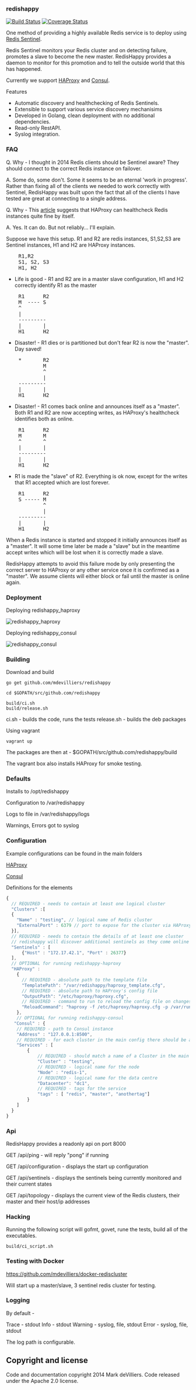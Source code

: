 ### redishappy

[![Build Status](https://travis-ci.org/mdevilliers/redishappy.svg?branch=master)](https://travis-ci.org/mdevilliers/redishappy)
[![Coverage Status](https://coveralls.io/repos/mdevilliers/redishappy/badge.png)](https://coveralls.io/r/mdevilliers/redishappy)

One method of providing a highly available Redis service is to deploy using [Redis Sentinel](http://redis.io/topics/sentinel).

Redis Sentinel monitors your Redis cluster and on detecting failure, promotes a slave to become the new master. RedisHappy provides a daemon to monitor for this promotion and to tell the outside world that this has happened.

Currently we support [HAProxy](http://www.haproxy.org/) and [Consul](https://www.consul.io/).

Features

* Automatic discovery and healthchecking of Redis Sentinels.
* Extensible to support various service discovery mechanisims
* Developed in Golang, clean deployment with no additional dependencies.
* Read-only RestAPI.
* Syslog integration.


### FAQ

Q. Why - I thought in 2014 Redis clients should be Sentinel aware? They should connect to the correct Redis instance on failover.

A. Some do, some don't. Some it seems to be an eternal 'work in progress'. Rather than fixing all of the clients we needed to work correctly with Sentinel, RedisHappy was built upon the fact that all of the clients I have tested are great at connecting to a single address. 

Q. Why - This [article](http://blog.haproxy.com/2014/01/02/haproxy-advanced-redis-health-check/) suggests that HAProxy can healthcheck Redis instances quite fine by itself. 

A. Yes. It can do. But not reliably... I'll explain. 

Suppose we have this setup. R1 and R2 are redis instances, S1,S2,S3 are Sentinel instances, H1 and H2 are HAProxy instances. 

<pre>
	R1,R2
	S1, S2, S3
	H1, H2
</pre>

- Life is good - R1 and R2 are in a master slave configuration, H1 and H2 correctly identify R1 as the master

<pre>
	R1      R2
	M  ---- S
    ^
    |
    ---------
    |       |
	H1      H2
</pre>

- Disaster! - R1 dies or is partitioned but don't fear R2 is now the "master". Day saved! 

<pre>
	*       R2
			M
    		^
            |
    ---------
    |       |
	H1      H2
</pre>

- Disaster! - R1 comes back online and announces itself as a "master". Both R1 and R2 are now accepting writes, as HAProxy's healthcheck identifies both as online.

<pre>
	R1		R2
	M       M
    ^		^
    |       |
    ---------
    |       |       
	H1      H2
</pre>

- R1 is made the "slave" of R2. Everything is ok now, except for the writes that R1 accepted which are lost forever.

<pre>
	R1      R2
	S ----- M
    		^
            |
    ---------
    |       |
	H1      H2
</pre>

When a Redis instance is started and stopped it initially announces itself as a "master". It will some time later be made a "slave" but in the meantime accept writes which will be lost when it is correctly made a slave.

RedisHappy attempts to avoid this failure mode by only presenting the correct server to HAProxy or any other service once it is confirmed as a "master". We assume clients will either block or fail until the master is online again.

### Deployment

Deploying redishappy_haproxy

![redishappy_haproxy]( docs/redishappy-haproxy.png)

Deploying redishappy_consul

![redishappy_consul]( docs/redishappy-consul.png)

### Building

Download and build

```
go get github.com/mdevilliers/redishappy

cd $GOPATH/src/github.com/redishappy

build/ci.sh
build/release.sh
```

ci.sh - builds the code, runs the tests
release.sh - builds the deb packages

Using vagrant

```
vagrant up
```

The packages are then at - $GOPATH/src/github.com/redishappy/build

The vagrant box also installs HAProxy for smoke testing.


### Defaults

Installs to /opt/redishappy

Configuration to /var/redishappy

Logs to file in /var/redishappy/logs

Warnings, Errors got to syslog

### Configuration

Example configurations can be found in the main folders

[HAProxy](main/redis-haproxy)

[Consul](main/redis-consul)

Definitions for the elements

```Javascript
{
  // REQUIRED - needs to contain at least one logical cluster
  "Clusters" :[
  {
    "Name" : "testing", // logical name of Redis cluster
    "ExternalPort" : 6379 // port to expose for the cluster via HAProxy
  }],
  // REQUIRED - needs to contain the details of at least one cluster
  // redishappy will discover additional sentinels as they come online
  "Sentinels" : [ 
      {"Host" : "172.17.42.1", "Port" : 26377}
  ],
  // OPTIONAL for running redishappy-haproxy
  "HAProxy" :
    {
      // REQUIRED - absolute path to the template file
      "TemplatePath": "/var/redishappy/haproxy_template.cfg",
      // REQUIRED - absolute path to HAProxy's config file
      "OutputPath": "/etc/haproxy/haproxy.cfg",
      // REQUIRED - command to run to reload the config file on changes
      "ReloadCommand": "haproxy -f /etc/haproxy/haproxy.cfg -p /var/run/haproxy.pid -sf $(cat /var/run/haproxy.pid)"
    },
    // OPTIONAL for running redishappy-consul
   "Consul" : {
   	// REQUIRED - path to Consul instance
    "Address" : "127.0.0.1:8500",
    // REQUIRED - for each cluster in the main config there should be a defined service
  	"Services" : [
		{ 
			// REQUIRED - should match a name of a Cluster in the main config
			"Cluster" : "testing", 
			// REQUIRED - logical name for the node
        	"Node" : "redis-1",
        	// REQUIRED - logical name for the data centre
        	"Datacenter": "dc1",
        	// REQUIRED - tags for the service
        	"tags" : [ "redis", "master", "anothertag"]
      	}
  	]
  }
}

```


### Api

RedisHappy provides a readonly api on port 8000

GET /api/ping - will reply "pong" if running

GET /api/configuration - displays the start up configuration

GET /api/sentinels - displays the sentinels being currently monitored and their current states

GET /api/topology - displays the current view of the Redis clusters, their master and their host/ip addresses


### Hacking

Running the following script will gofmt, govet, rune the tests, build all of the executables.

```
build/ci_script.sh

```

### Testing with Docker

https://github.com/mdevilliers/docker-rediscluster

Will start up a master/slave, 3 sentinel redis cluster for testing.

### Logging

By default -

Trace - stdout
Info - stdout
Warning - syslog, file, stdout
Error - syslog, file, stdout

The log path is configurable.

Copyright and license
---------------------

Code and documentation copyright 2014 Mark deVilliers. Code released under the Apache 2.0 license.
